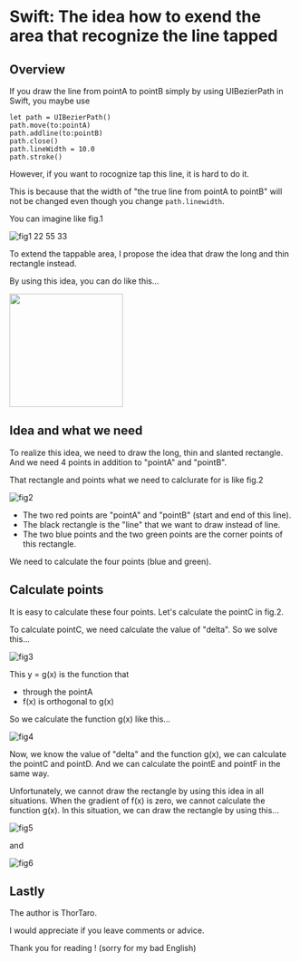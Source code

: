 # Swift: The idea how to exend the area that recognize the line tapped

## Overview
If you draw the line from pointA to pointB simply by using UIBezierPath in Swift, you maybe use

    let path = UIBezierPath()
    path.move(to:pointA)
    path.addline(to:pointB)
    path.close()
    path.lineWidth = 10.0
    path.stroke()
    
However, if you want to rocognize tap this line, it is hard to do it. 


This is because that the width of "the true line from pointA to pointB" will not be changed even though you change `path.linewidth`.


You can imagine like fig.1


![fig1 22 55 33](https://user-images.githubusercontent.com/44053042/54438969-30653780-477b-11e9-8d20-1416f1e12270.png)


To extend the tappable area, I propose the idea that draw the long and thin rectangle instead.

By using this idea, you can do like this...

<img src="https://user-images.githubusercontent.com/44053042/54438998-44109e00-477b-11e9-9827-328aa251c406.gif" width="200"> 


## Idea and what we need
To realize this idea, we need to draw the long, thin and slanted rectangle. And we need 4 points in addition to "pointA" and "pointB".


That rectangle and points what we need to calclurate for is like fig.2


![fig2](https://user-images.githubusercontent.com/44053042/54431213-29352e00-4769-11e9-9f6d-7f1e4037a9d5.png)


* The two red points are "pointA" and "pointB" (start and end of this line). 
* The black rectangle is the "line" that we want to draw instead of line. 
* The two blue points and the two green points are the corner points of this rectangle. 

We need to calculate the four points (blue and green).


## Calculate points
It is easy to calculate these four points. Let's calculate the pointC in fig.2.

To calculate pointC, we need calculate the value of "delta". So we solve this...

![fig3](https://user-images.githubusercontent.com/44053042/54433363-03ab2300-476f-11e9-8300-cae2408dba0b.png)


This y = g(x) is the function that 

* through the pointA
* f(x) is orthogonal to g(x)

So we calculate the function g(x) like this...

![fig4](https://user-images.githubusercontent.com/44053042/54434405-88973c00-4771-11e9-846a-ee2a707e9111.png)


Now, we know the value of "delta" and the function g(x), we can calculate the pointC and pointD. And we can calculate the pointE and pointF in the same way.


Unfortunately, we cannot draw the rectangle by using this idea in all situations. When the gradient of f(x) is zero, we cannot calculate the function g(x). In this situation, we can draw the rectangle by using this... 

![fig5](https://user-images.githubusercontent.com/44053042/54435545-170cbd00-4774-11e9-89af-2a460ff7c579.png)

and

![fig6](https://user-images.githubusercontent.com/44053042/54435652-50452d00-4774-11e9-8581-86d80067d495.png)


## Lastly
The author is ThorTaro.

I would appreciate if you leave comments or advice.

Thank you for reading ! (sorry for my bad English)
